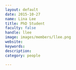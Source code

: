 ```yaml
---
layout: default
date: 2015-10-27
name: Lina Lee
title: PhD Student
faculty: false
handle: llee
image: images/members/llee.png
website: 
keywords: 
description: 
category: people

---
```

